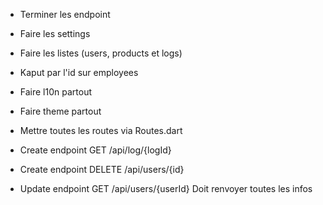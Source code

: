 - Terminer les endpoint
- Faire les settings
- Faire les listes (users, products et logs)


- Kaput par l'id sur employees
- Faire l10n partout
- Faire theme partout
- Mettre toutes les routes via Routes.dart

- Create endpoint	GET		/api/log/{logId}
- Create endpoint	DELETE	/api/users/{id}
- Update endpoint 	GET		/api/users/{userId}		Doit renvoyer toutes les infos